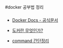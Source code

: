 #docker 공부법 정리

###

* [Docker Docs - 공식문서](https://docs.docker.com/)

* [도커란 무엇인가?](https://subicura.com/2017/01/19/docker-guide-for-beginners-1.html)

* [command 간단정리](https://programmingsummaries.tistory.com/391?category=695325)

